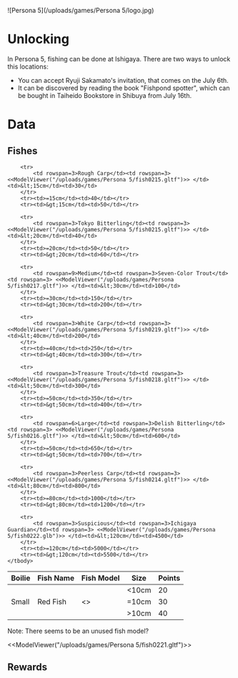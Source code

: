 ![Persona 5](/uploads/games/Persona 5/logo.jpg)

# Unlocking

In Persona 5, fishing can be done at Ishigaya. There are two ways to unlock this
locations:

- You can accept Ryuji Sakamato's invitation, that comes on the July 6th.
- It can be discovered by reading the book "Fishpond spotter", which can be
  bought in Taiheido Bookstore in Shibuya from July 16th.

# Data

## Fishes

<table>
    <thead>
        <tr>
            <th>Boilie</th><th>Fish Name</th><th>Fish Model</th><th>Size</th><th>Points</th>
        </tr>
    </thead>
    <tbody>
        <tr>
            <td rowspan=9>Small</td><td rowspan=3>Red Fish</td><td rowspan=3> <<ModelViewer("/uploads/games/Persona 5/fish0220.gltf")>> </td><td>&lt;10cm</td><td>20</td>
        </tr>
        <tr><td>=10cm</td><td>30</td></tr>
        <tr><td>&gt;10cm</td><td>40</td></tr>
        
        <tr>
            <td rowspan=3>Rough Carp</td><td rowspan=3> <<ModelViewer("/uploads/games/Persona 5/fish0215.gltf")>> </td><td>&lt;15cm</td><td>30</td>
        </tr>
        <tr><td>=15cm</td><td>40</td></tr>
        <tr><td>&gt;15cm</td><td>50</td></tr>
        
        <tr>
            <td rowspan=3>Tokyo Bitterling</td><td rowspan=3> <<ModelViewer("/uploads/games/Persona 5/fish0215.gltf")>> </td><td>&lt;20cm</td><td>40</td>
        </tr>
        <tr><td>=20cm</td><td>50</td></tr>
        <tr><td>&gt;20cm</td><td>60</td></tr>
        
        <tr>
            <td rowspan=9>Medium</td><td rowspan=3>Seven-Color Trout</td><td rowspan=3> <<ModelViewer("/uploads/games/Persona 5/fish0217.gltf")>> </td><td>&lt;30cm</td><td>100</td>
        </tr>
        <tr><td>=30cm</td><td>150</td></tr>
        <tr><td>&gt;30cm</td><td>200</td></tr>
        
        <tr>
            <td rowspan=3>White Carp</td><td rowspan=3> <<ModelViewer("/uploads/games/Persona 5/fish0219.gltf")>> </td><td>&lt;40cm</td><td>200</td>
        </tr>
        <tr><td>=40cm</td><td>250</td></tr>
        <tr><td>&gt;40cm</td><td>300</td></tr>
        
        <tr>
            <td rowspan=3>Treasure Trout</td><td rowspan=3> <<ModelViewer("/uploads/games/Persona 5/fish0218.gltf")>> </td><td>&lt;50cm</td><td>300</td>
        </tr>
        <tr><td>=50cm</td><td>350</td></tr>
        <tr><td>&gt;50cm</td><td>400</td></tr>

        <tr>
            <td rowspan=6>Large</td><td rowspan=3>Delish Bitterling</td><td rowspan=3> <<ModelViewer("/uploads/games/Persona 5/fish0216.gltf")>> </td><td>&lt;50cm</td><td>600</td>
        </tr>
        <tr><td>=50cm</td><td>650</td></tr>
        <tr><td>&gt;50cm</td><td>700</td></tr>
        
        <tr>
            <td rowspan=3>Peerless Carp</td><td rowspan=3> <<ModelViewer("/uploads/games/Persona 5/fish0214.gltf")>> </td><td>&lt;80cm</td><td>800</td>
        </tr>
        <tr><td>=80cm</td><td>1000</td></tr>
        <tr><td>&gt;80cm</td><td>1200</td></tr>
        
        <tr>
            <td rowspan=3>Suspicious</td><td rowspan=3>Ichigaya Guardian</td><td rowspan=3> <<ModelViewer("/uploads/games/Persona 5/fish0222.glb")>> </td><td>&lt;120cm</td><td>4500</td>
        </tr>
        <tr><td>=120cm</td><td>5000</td></tr>
        <tr><td>&gt;120cm</td><td>5500</td></tr>
    </tbody>
</table>

Note: There seems to be an unused fish model?

<<ModelViewer("/uploads/games/Persona 5/fish0221.gltf")>>


## Rewards
